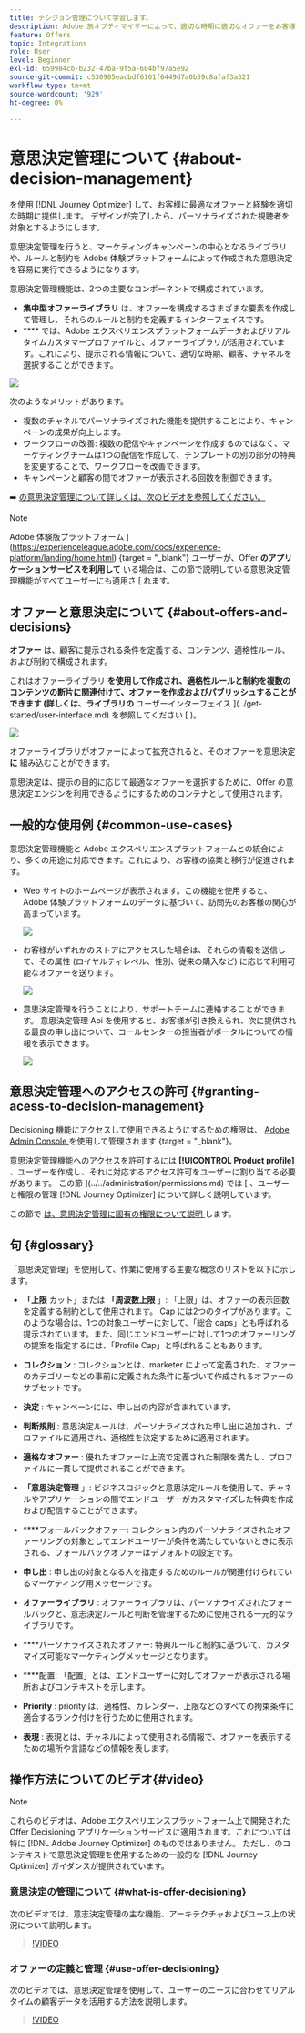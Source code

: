 ```yaml
---
title: デシジョン管理について学習します。
description: Adobe 旅オプティマイザーによって、適切な時期に適切なオファーをお客様に送信するための方法を説明します。
feature: Offers
topic: Integrations
role: User
level: Beginner
exl-id: 659984cb-b232-47ba-9f5a-604bf97a5e92
source-git-commit: c530905eacbdf6161f6449d7a0b39c8afaf3a321
workflow-type: tm+mt
source-wordcount: '929'
ht-degree: 0%

---
```


# 意思決定管理について {#about-decision-management}

を使用 [!DNL Journey Optimizer] して、お客様に最適なオファーと経験を適切な時期に提供します。 デザインが完了したら、パーソナライズされた視聴者を対象とするようにします。

意思決定管理を行うと、マーケティングキャンペーンの中心となるライブラリや、ルールと制約を Adobe 体験プラットフォームによって作成された意思決定を容易に実行できるようになります。

意思決定管理機能は、2つの主要なコンポーネントで構成されています。

* **集中型オファーライブラリ** は、オファーを構成するさまざまな要素を作成して管理し、それらのルールと制約を定義するインターフェイスです。
* **** では、Adobe エクスペリエンスプラットフォームデータおよびリアルタイムカスタマープロファイルと、オファーライブラリが活用されています。これにより、提示される情報について、適切な時期、顧客、チャネルを選択することができます。

![](../assets/architecture.png)

次のようなメリットがあります。

* 複数のチャネルでパーソナライズされた機能を提供することにより、キャンペーンの成果が向上します。
* ワークフローの改善: 複数の配信やキャンペーンを作成するのではなく、マーケティングチームは1つの配信を作成して、テンプレートの別の部分の特典を変更することで、ワークフローを改善できます。
* キャンペーンと顧客の間でオファーが表示される回数を制御できます。

➡️ [ の意思決定管理について詳しくは、次のビデオを参照してください。](#video)


>[!NOTE]
>
>Adobe 体験版プラットフォーム ](https://experienceleague.adobe.com/docs/experience-platform/landing/home.html) {target = &quot;_blank&quot;} ユーザーが、Offer **のアプリケーションサービスを利用して** いる場合は、この節で説明している意思決定管理機能がすべてユーザーにも適用さ [ れます。

## オファーと意思決定について {#about-offers-and-decisions}

**オファー** は、顧客に提示される条件を定義する、コンテンツ、適格性ルール、および制約で構成されます。

これはオファーライブラリ **を使用して作成され、適格性ルールと制約を複数のコンテンツの断片に関連付けて、オファーを作成およびパブリッシュすることができます (詳しくは、ライブラリの** ユーザーインターフェイス ](../get-started/user-interface.md) を参照してください [ )。

![](../assets/offer_structure.png)

オファーライブラリがオファーによって拡充されると、そのオファーを意思決定 **に** 組み込むことができます。

意思決定は、提示の目的に応じて最適なオファーを選択するために、Offer の意思決定エンジンを利用できるようにするためのコンテナとして使用されます。

## 一般的な使用例 {#common-use-cases}

意思決定管理機能と Adobe エクスペリエンスプラットフォームとの統合により、多くの用途に対応できます。これにより、お客様の協業と移行が促進されます。

* Web サイトのホームページが表示されます。この機能を使用すると、Adobe 体験プラットフォームのデータに基づいて、訪問先のお客様の関心が高まっています。

   ![](../assets/website.png)

* お客様がいずれかのストアにアクセスした場合は、それらの情報を送信して、その属性 (ロイヤルティレベル、性別、従来の購入など) に応じて利用可能なオファーを送ります。

   ![](../assets/push_sample.png)

* 意思決定管理を行うことにより、サポートチームに連絡することができます。 意思決定管理 Api を使用すると、お客様が引き換えられ、次に提供される最良の申し出について、コールセンターの担当者がポータルについての情報を表示できます。

   ![](../../assets/do-not-localize/call-center.png)

## 意思決定管理へのアクセスの許可 {#granting-acess-to-decision-management}

Decisioning 機能にアクセスして使用できるようにするための権限は、 [ Adobe Admin Console ](https://helpx.adobe.com/enterprise/managing/user-guide.html) を使用して管理されます {target = &quot;_blank&quot;}。

意思決定管理機能へのアクセスを許可するには **[!UICONTROL Product profile]** 、ユーザーを作成し、それに対応するアクセス許可をユーザーに割り当てる必要があります。 この節 ](../../administration/permissions.md) では [ 、ユーザーと権限の管理 [!DNL Journey Optimizer] について詳しく説明しています。

この節で [ は、意思決定管理に固有の権限について説明 ](../../administration/high-low-permissions.md#decisions-permissions) します。

## 句 {#glossary}

「意思決定管理」を使用して、作業に使用する主要な概念のリストを以下に示します。

* **「上限** カット」または **「周波数上限** 」: 「上限」は、オファーの表示回数を定義する制約として使用されます。 Cap には2つのタイプがあります。このような場合は、1つの対象ユーザーに対して、「総合 caps」とも呼ばれる提示されています。また、同じエンドユーザーに対して1つのオファーリングの提案を指定するには、「Profile Cap」と呼ばれることもあります。

* **コレクション** : コレクションとは、marketer によって定義された、オファーのカテゴリーなどの事前に定義された条件に基づいて作成されるオファーのサブセットです。

* **決定** : キャンペーンには、申し出の内容が含まれています。

* **判断規則** : 意思決定ルールは、パーソナライズされた申し出に追加され、プロファイルに適用され、適格性を決定するために適用されます。

* **適格なオファー** : 優れたオファーは上流で定義された制限を満たし、プロファイルに一貫して提供されることができます。

* **「意思決定管理** 」: ビジネスロジックと意思決定ルールを使用して、チャネルやアプリケーションの間でエンドユーザーがカスタマイズした特典を作成および配信することができます。

* ****&#x200B;フォールバックオファー: コレクション内のパーソナライズされたオファーリングの対象としてエンドユーザーが条件を満たしていないときに表示される、フォールバックオファーはデフォルトの設定です。

* **申し出** : 申し出の対象となる人を指定するためのルールが関連付けられているマーケティング用メッセージです。

* **オファーライブラリ** : オファーライブラリは、パーソナライズされたフォールバックと、意志決定ルールと判断を管理するために使用される一元的なライブラリです。

* ****&#x200B;パーソナライズされたオファー: 特典ルールと制約に基づいて、カスタマイズ可能なマーケティングメッセージとなります。

* ****&#x200B;配置: 「配置」とは、エンドユーザーに対してオファーが表示される場所およびコンテキストを示します。

* **Priority** : priority は、適格性、カレンダー、上限などのすべての拘束条件に適合するランク付けを行うために使用されます。

* **表現** : 表現とは、チャネルによって使用される情報で、オファーを表示するための場所や言語などの情報を表します。

## 操作方法についてのビデオ{#video}

>[!NOTE]
>
>これらのビデオは、Adobe エクスペリエンスプラットフォーム上で開発された Offer Decisioning アプリケーションサービスに適用されます。これについては特に [!DNL Adobe Journey Optimizer] のものではありません。 ただし、のコンテキストで意思決定管理を使用するための一般的な [!DNL Journey Optimizer] ガイダンスが提供されています。

### 意思決定の管理について {#what-is-offer-decisioning}

次のビデオでは、意志決定管理の主な機能、アーキテクチャおよびユース上の状況について説明します。

>[!VIDEO](https://video.tv.adobe.com/v/326961?quality=12&learn=on)

### オファーの定義と管理 {#use-offer-decisioning}

次のビデオでは、意思決定管理を使用して、ユーザーのニーズに合わせてリアルタイムの顧客データを活用する方法を説明します。

>[!VIDEO](https://video.tv.adobe.com/v/326841?quality=12&learn=on)


